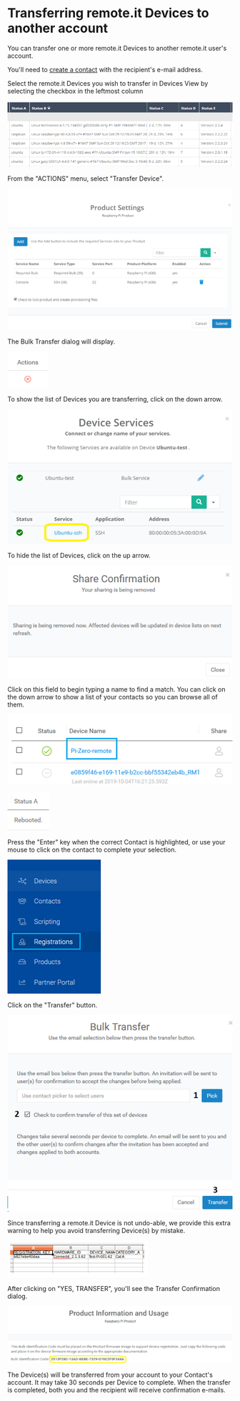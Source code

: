 # Transferring remote.it Devices to another account

You can transfer one or more remote.it Devices to another remote.it user's account.

You'll need to [create a contact](managing-contacts/create-a-contact.md) with the recipient's e-mail address.

Select the remote.it Devices you wish to transfer in Devices View by selecting the checkbox in the leftmost column

![](../.gitbook/assets/image%20%28214%29.png)

From the "ACTIONS" menu, select "Transfer Device".

![](../.gitbook/assets/image%20%28227%29.png)

The Bulk Transfer dialog will display.  

![](../.gitbook/assets/image%20%2815%29.png)

To show the list of Devices you are transferring, click on the down arrow.

![](../.gitbook/assets/image%20%28206%29.png)

To hide the list of Devices, click on the up arrow.

![](../.gitbook/assets/image%20%28276%29.png)

Click on this field to begin typing a name to find a match.  You can click on the down arrow to show a list of your contacts so you can browse all of them.

![](../.gitbook/assets/image%20%28166%29.png)

![](../.gitbook/assets/image%20%2894%29.png)

Press the "Enter" key when the correct Contact is highlighted, or use your mouse to click on the contact to complete your selection.

![](../.gitbook/assets/image%20%28336%29.png)

Click on the "Transfer" button.

![](../.gitbook/assets/image%20%28299%29.png)

Since transferring a remote.it Device is not undo-able, we provide this extra warning to help you avoid transferring Device\(s\) by mistake.

![](../.gitbook/assets/image%20%28114%29.png)

After clicking on "YES, TRANSFER", you'll see the Transfer Confirmation dialog.

![](../.gitbook/assets/image%20%28242%29.png)

The Device\(s\) will be transferred from your account to your Contact's account.  It may take 30 seconds per Device to complete.  When the transfer is completed, both you and the recipient will receive confirmation e-mails.

